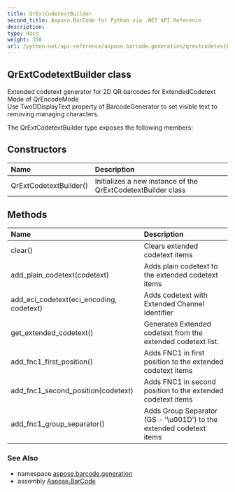 ```yaml
---
title: QrExtCodetextBuilder
second_title: Aspose.BarCode for Python via .NET API Reference
description: 
type: docs
weight: 350
url: /python-net/api-reference/aspose.barcode.generation/qrextcodetextbuilder/
---
```


## QrExtCodetextBuilder class

Extended codetext generator for 2D QR barcodes for ExtendedCodetext Mode of QrEncodeMode<br/>        Use TwoDDisplayText property of BarcodeGenerator to set visible text to removing managing characters.

The QrExtCodetextBuilder type exposes the following members:
## Constructors
| Name | Description |
| :- | :- |
|QrExtCodetextBuilder()|Initializes a new instance of the QrExtCodetextBuilder class|
## Methods
| Name | Description |
| :- | :- |
|clear()|Clears extended codetext items|
|add_plain_codetext(codetext)|Adds plain codetext to the extended codetext items|
|add_eci_codetext(eci_encoding, codetext)|Adds codetext with Extended Channel Identifier|
|get_extended_codetext()|Generates Extended codetext from the extended codetext list.|
|add_fnc1_first_position()|Adds FNC1 in first position to the extended codetext items|
|add_fnc1_second_position(codetext)|Adds FNC1 in second position to the extended codetext items|
|add_fnc1_group_separator()|Adds Group Separator (GS - '\\u001D') to the extended codetext items|

### See Also

* namespace [aspose.barcode.generation](/barcode/python-net/api-reference/aspose.barcode.generation/)
* assembly [Aspose.BarCode](/barcode/python-net/api-reference/)

